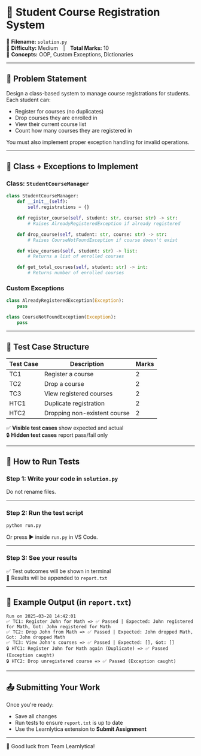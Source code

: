 # 🧠 Student Course Registration System

📁 **Filename:** `solution.py`  
🧪 **Difficulty:** Medium | **Total Marks:** 10  
📘 **Concepts:** OOP, Custom Exceptions, Dictionaries

---

## 📌 Problem Statement

Design a class-based system to manage course registrations for students. Each student can:

- Register for courses (no duplicates)
- Drop courses they are enrolled in
- View their current course list
- Count how many courses they are registered in

You must also implement proper exception handling for invalid operations.

---

## 🧱 Class + Exceptions to Implement

### Class: `StudentCourseManager`

```python
class StudentCourseManager:
    def __init__(self):
        self.registrations = {}

    def register_course(self, student: str, course: str) -> str:
        # Raises AlreadyRegisteredException if already registered

    def drop_course(self, student: str, course: str) -> str:
        # Raises CourseNotFoundException if course doesn't exist

    def view_courses(self, student: str) -> list:
        # Returns a list of enrolled courses

    def get_total_courses(self, student: str) -> int:
        # Returns number of enrolled courses
```

### Custom Exceptions

```python
class AlreadyRegisteredException(Exception):
    pass

class CourseNotFoundException(Exception):
    pass
```

---

## 🧪 Test Case Structure

| Test Case | Description | Marks |
|----------|-------------|-------|
| TC1 | Register a course | 2 |
| TC2 | Drop a course | 2 |
| TC3 | View registered courses | 2 |
| HTC1 | Duplicate registration | 2 |
| HTC2 | Dropping non-existent course | 2 |

✅ **Visible test cases** show expected and actual  
🔒 **Hidden test cases** report pass/fail only

---

## 🚀 How to Run Tests

### Step 1: Write your code in `solution.py`

Do not rename files.

---

### Step 2: Run the test script

```bash
python run.py
```

Or press ▶️ inside `run.py` in VS Code.

---

### Step 3: See your results

✅ Test outcomes will be shown in terminal  
📄 Results will be appended to `report.txt`

---

## 📄 Example Output (in `report.txt`)

```
Run on 2025-03-28 14:42:01
✅ TC1: Register John for Math => ✅ Passed | Expected: John registered for Math, Got: John registered for Math
✅ TC2: Drop John from Math => ✅ Passed | Expected: John dropped Math, Got: John dropped Math
✅ TC3: View John's courses => ✅ Passed | Expected: [], Got: []
🔒 HTC1: Register John for Math again (Duplicate) => ✅ Passed (Exception caught)
🔒 HTC2: Drop unregistered course => ✅ Passed (Exception caught)
```

---

## 📤 Submitting Your Work

Once you're ready:
- Save all changes
- Run tests to ensure `report.txt` is up to date
- Use the Learnlytica extension to **Submit Assignment**

---

🎉 Good luck from Team Learnlytica!
